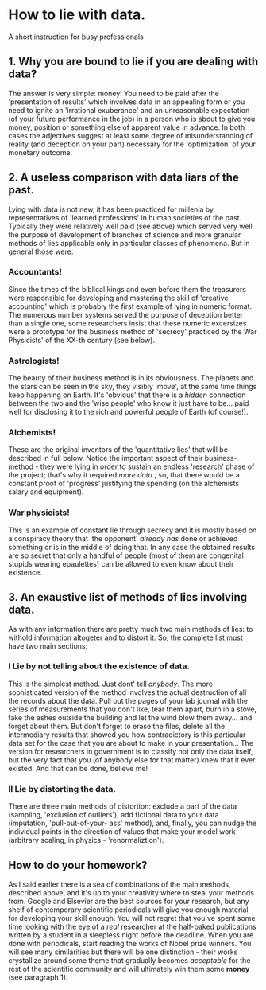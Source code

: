 # How to lie with data.
A short instruction for busy professionals




## 1. Why you are bound to lie if you are dealing with data?
The answer is very simple: money! You need to be paid after the 'presentation of results' which involves data in an appealing form or you need to ignite an 'irrational exuberance' and an unreasonable expectation (of your future performance in the job) in a person who is about to give you money, position or something else of apparent value in advance. In both cases the adjectives suggest at least some degree of misunderstanding of reality (and deception on your part) necessary for the 'optimization' of your monetary outcome.

## 2. A useless comparison with data liars of the past.
Lying with data is not new, it has been practiced for millenia by representatives of 'learned professions' in human societies of the past. Typically they were relatively well paid (see above) which served very well the purpose of development of branches of science and more granular methods of lies applicable only in particular classes of phenomena. But in general those were:
### Accountants! 
Since the times of the biblical kings and even before them the treasurers were responsible for developing and mastering the skill of 'creative accounting' which is probably the first example of lying in numeric format. The numerous number systems served the purpose of deception better than a single one, some researchers insist that these numeric excersizes were a prototype for the business method of 'secrecy' practiced by the War Physicists' of the XX-th century (see below).
### Astrologists! 
The beauty of their business method is in its obviousness. The planets and the stars can be seen in the sky, they visibly 'move', at the same time things keep happening on Earth. It's 'obvious' that there is a _hidden_ connection between the two and the 'wise people' who know it just have to be... paid well for disclosing it to the rich and powerful people of Earth (of course!).
### Alchemists! 
These are the original inventors of the 'quantitative lies' that will be described in full below. Notice the important aspect of their business-method - they were lying in order to sustain an endless 'research' phase of the project; that's why it required _more data_ , so, that there would be a constant proof of 'progress' justifying the spending (on the alchemists salary and equipment).
### War physicists! 
This is an example of constant lie through secrecy and it is mostly based on a conspiracy theory that 'the opponent' _already has_ done or achieved something or is in the middle of doing that. In any case the obtained results are so secret that only a handful of people (most of them are congenital stupids wearing epaulettes) can be allowed to even know about their existence.

## 3. An exaustive list of methods of lies involving data.

As with any information there are pretty much two main methods of lies: to withold information altogeter and to distort it. So, the complete list must have two main sections: 

### I Lie by not telling about the existence of data.
This is the simplest method. Just dont' tell _anybody_. The more sophisticated version of the method involves the actual destruction of all the records about the data. Pull out the pages of your lab journal with the series of measurements that you don't like, tear them apart, burn in a stove, take the ashes outside the building and let the wind blow them away... and forget about them. But don't forget to erase the files, delete all the intermediary results that showed you how contradictory is this particular data set for the case that you are about to make in your  presentation... 
The version for researchers in government is to classify not only the data itself, but the very fact that you (of anybody else for that matter) knew that it ever existed. And that can be done, believe me!

### II Lie by distorting the data.
There are three main methods of distortion: exclude a part of the data (sampling, 'exclusion of outliers'), add fictional data to your data (imputation, 'pull-out-of-your- ass' method), and, finally, you can nudge the individual points in the direction of values that make your model work (arbitrary scaling, in physics - 'renormaliztion').

##  How to do your homework?
As I said earlier there is a sea of combinations of the main methods, described above, and it's up to your creativity where to steal your methods from. Google and Elsevier are the best sources for your research, but any shelf of contemporary scientific periodicals will give you enough material for developing your skill enough. You will not regret that you've spent some time looking with the eye of a _real_ researcher at the half-baked publications written by a student in a sleepless night before the deadline. When you are done with periodicals, start reading the works of Nobel prize winners. You will see many similarities but there will be one distinction - their works crystallize around some theme that gradually becomes _acceptable_ for the rest of the scientific community and will ultimately win them some __money__ (see paragraph 1).
